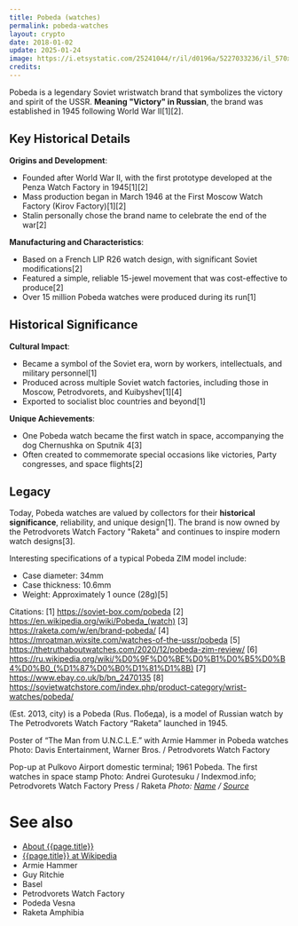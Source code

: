 ```yaml
---
title: Pobeda (watches)
permalink: pobeda-watches
layout: crypto
date: 2018-01-02
update: 2025-01-24
image: https://i.etsystatic.com/25241044/r/il/d0196a/5227033236/il_570xN.5227033236_s1xp.jpg
credits:
---
```


Pobeda is a legendary Soviet wristwatch brand that symbolizes the victory and spirit of the USSR. **Meaning "Victory" in Russian**, the brand was established in 1945 following World War II[1][2].

## Key Historical Details

**Origins and Development**:
- Founded after World War II, with the first prototype developed at the Penza Watch Factory in 1945[1][2]
- Mass production began in March 1946 at the First Moscow Watch Factory (Kirov Factory)[1][2]
- Stalin personally chose the brand name to celebrate the end of the war[2]

**Manufacturing and Characteristics**:
- Based on a French LIP R26 watch design, with significant Soviet modifications[2]
- Featured a simple, reliable 15-jewel movement that was cost-effective to produce[2]
- Over 15 million Pobeda watches were produced during its run[1]

## Historical Significance

**Cultural Impact**:
- Became a symbol of the Soviet era, worn by workers, intellectuals, and military personnel[1]
- Produced across multiple Soviet watch factories, including those in Moscow, Petrodvorets, and Kuibyshev[1][4]
- Exported to socialist bloc countries and beyond[1]

**Unique Achievements**:
- One Pobeda watch became the first watch in space, accompanying the dog Chernushka on Sputnik 4[3]
- Often created to commemorate special occasions like victories, Party congresses, and space flights[2]

## Legacy

Today, Pobeda watches are valued by collectors for their **historical significance**, reliability, and unique design[1]. The brand is now owned by the Petrodvorets Watch Factory "Raketa" and continues to inspire modern watch designs[3].

Interesting specifications of a typical Pobeda ZIM model include:
- Case diameter: 34mm
- Case thickness: 10.6mm
- Weight: Approximately 1 ounce (28g)[5]

Citations:
[1] https://soviet-box.com/pobeda
[2] https://en.wikipedia.org/wiki/Pobeda_(watch)
[3] https://raketa.com/w/en/brand-pobeda/
[4] https://mroatman.wixsite.com/watches-of-the-ussr/pobeda
[5] https://thetruthaboutwatches.com/2020/12/pobeda-zim-review/
[6] https://ru.wikipedia.org/wiki/%D0%9F%D0%BE%D0%B1%D0%B5%D0%B4%D0%B0_(%D1%87%D0%B0%D1%81%D1%8B)
[7] https://www.ebay.co.uk/b/bn_2470135
[8] https://sovietwatchstore.com/index.php/product-category/wrist-watches/pobeda/


(Est. 2013, city) is a Pobeda (Rus. Победа), is a model of Russian watch by The Petrodvorets Watch Factory “Raketa” launched in 1945.

Poster of “The Man from U.N.C.L.E.” with Armie Hammer in Pobeda watches
Photo: Davis Entertainment, Warner Bros. / Petrodvorets Watch Factory

Pop-up at Pulkovo Airport domestic terminal; 1961 Pobeda. The first watches in space stamp
Photo: Andrei Gurotesuku / Indexmod.info; Petrodvorets Watch Factory Press / Raketa
*Photo: [Name](index) / [Source](index)*

# See also

+ [About {{page.title}}](index)
+ [{{page.title}} at Wikipedia](index)
+ Armie Hammer
+ Guy Ritchie
+ Basel
+ Petrodvorets Watch Factory
+ Podeda Vesna
+ Raketa Amphibia
